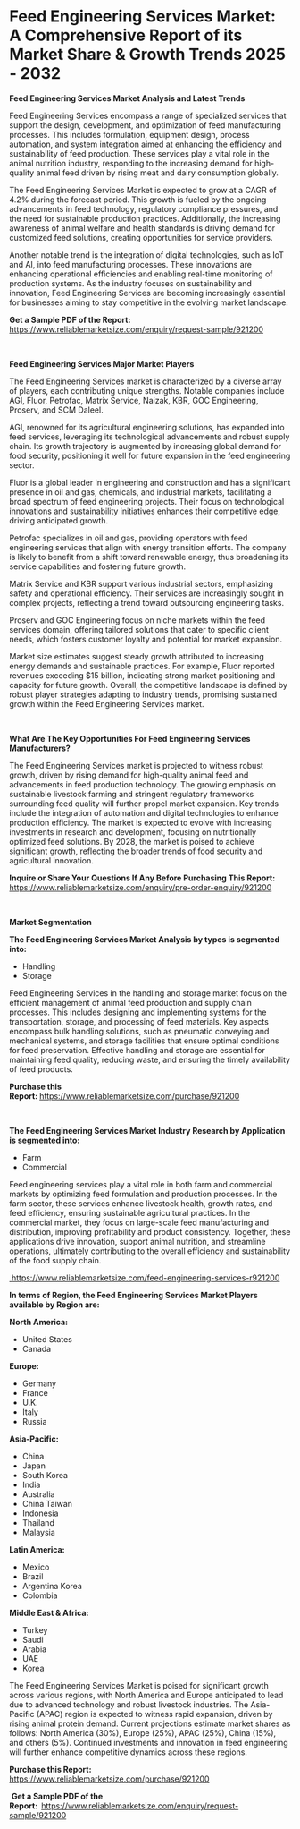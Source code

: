 <p><h1>Feed Engineering Services Market: A Comprehensive Report of its Market Share & Growth Trends 2025 - 2032</h1></p><p><strong>Feed Engineering Services Market Analysis and Latest Trends</strong></p>
<p><p>Feed Engineering Services encompass a range of specialized services that support the design, development, and optimization of feed manufacturing processes. This includes formulation, equipment design, process automation, and system integration aimed at enhancing the efficiency and sustainability of feed production. These services play a vital role in the animal nutrition industry, responding to the increasing demand for high-quality animal feed driven by rising meat and dairy consumption globally.</p><p>The Feed Engineering Services Market is expected to grow at a CAGR of 4.2% during the forecast period. This growth is fueled by the ongoing advancements in feed technology, regulatory compliance pressures, and the need for sustainable production practices. Additionally, the increasing awareness of animal welfare and health standards is driving demand for customized feed solutions, creating opportunities for service providers. </p><p>Another notable trend is the integration of digital technologies, such as IoT and AI, into feed manufacturing processes. These innovations are enhancing operational efficiencies and enabling real-time monitoring of production systems. As the industry focuses on sustainability and innovation, Feed Engineering Services are becoming increasingly essential for businesses aiming to stay competitive in the evolving market landscape.</p></p>
<p><strong>Get a Sample PDF of the Report:&nbsp;</strong> <a href="https://www.reliablemarketsize.com/enquiry/request-sample/921200?utm_campaign=3207&utm_medium=2&utm_source=Github&utm_content=ia&utm_term=18042025&utm_id=feed-engineering-services">https://www.reliablemarketsize.com/enquiry/request-sample/921200</a></p>
<p>&nbsp;</p>
<p><strong>Feed Engineering Services Major Market Players</strong></p>
<p><p>The Feed Engineering Services market is characterized by a diverse array of players, each contributing unique strengths. Notable companies include AGI, Fluor, Petrofac, Matrix Service, Naizak, KBR, GOC Engineering, Proserv, and SCM Daleel. </p><p>AGI, renowned for its agricultural engineering solutions, has expanded into feed services, leveraging its technological advancements and robust supply chain. Its growth trajectory is augmented by increasing global demand for food security, positioning it well for future expansion in the feed engineering sector.</p><p>Fluor is a global leader in engineering and construction and has a significant presence in oil and gas, chemicals, and industrial markets, facilitating a broad spectrum of feed engineering projects. Their focus on technological innovations and sustainability initiatives enhances their competitive edge, driving anticipated growth.</p><p>Petrofac specializes in oil and gas, providing operators with feed engineering services that align with energy transition efforts. The company is likely to benefit from a shift toward renewable energy, thus broadening its service capabilities and fostering future growth.</p><p>Matrix Service and KBR support various industrial sectors, emphasizing safety and operational efficiency. Their services are increasingly sought in complex projects, reflecting a trend toward outsourcing engineering tasks.</p><p>Proserv and GOC Engineering focus on niche markets within the feed services domain, offering tailored solutions that cater to specific client needs, which fosters customer loyalty and potential for market expansion.</p><p>Market size estimates suggest steady growth attributed to increasing energy demands and sustainable practices. For example, Fluor reported revenues exceeding $15 billion, indicating strong market positioning and capacity for future growth. Overall, the competitive landscape is defined by robust player strategies adapting to industry trends, promising sustained growth within the Feed Engineering Services market.</p></p>
<p>&nbsp;</p>
<p><strong>What Are The Key Opportunities For Feed Engineering Services Manufacturers?</strong></p>
<p><p>The Feed Engineering Services market is projected to witness robust growth, driven by rising demand for high-quality animal feed and advancements in feed production technology. The growing emphasis on sustainable livestock farming and stringent regulatory frameworks surrounding feed quality will further propel market expansion. Key trends include the integration of automation and digital technologies to enhance production efficiency. The market is expected to evolve with increasing investments in research and development, focusing on nutritionally optimized feed solutions. By 2028, the market is poised to achieve significant growth, reflecting the broader trends of food security and agricultural innovation.</p></p>
<p><strong>Inquire or Share Your Questions If Any Before Purchasing This Report:</strong> <a href="https://www.reliablemarketsize.com/enquiry/pre-order-enquiry/921200?utm_campaign=3207&utm_medium=2&utm_source=Github&utm_content=ia&utm_term=18042025&utm_id=feed-engineering-services">https://www.reliablemarketsize.com/enquiry/pre-order-enquiry/921200</a></p>
<p>&nbsp;</p>
<p><strong>Market Segmentation</strong></p>
<p><strong>The Feed Engineering Services Market Analysis by types is segmented into:</strong></p>
<p><ul><li>Handling</li><li>Storage</li></ul></p>
<p><p>Feed Engineering Services in the handling and storage market focus on the efficient management of animal feed production and supply chain processes. This includes designing and implementing systems for the transportation, storage, and processing of feed materials. Key aspects encompass bulk handling solutions, such as pneumatic conveying and mechanical systems, and storage facilities that ensure optimal conditions for feed preservation. Effective handling and storage are essential for maintaining feed quality, reducing waste, and ensuring the timely availability of feed products.</p></p>
<p><strong>Purchase this Report:&nbsp;</strong><a href="https://www.reliablemarketsize.com/purchase/921200?utm_campaign=3207&utm_medium=2&utm_source=Github&utm_content=ia&utm_term=18042025&utm_id=feed-engineering-services">https://www.reliablemarketsize.com/purchase/921200</a></p>
<p>&nbsp;</p>
<p><strong>The Feed Engineering Services Market Industry Research by Application is segmented into:</strong></p>
<p><ul><li>Farm</li><li>Commercial</li></ul></p>
<p><p>Feed engineering services play a vital role in both farm and commercial markets by optimizing feed formulation and production processes. In the farm sector, these services enhance livestock health, growth rates, and feed efficiency, ensuring sustainable agricultural practices. In the commercial market, they focus on large-scale feed manufacturing and distribution, improving profitability and product consistency. Together, these applications drive innovation, support animal nutrition, and streamline operations, ultimately contributing to the overall efficiency and sustainability of the food supply chain.</p></p>
<p><a href="https://www.reliablemarketsize.com/feed-engineering-services-r921200?utm_campaign=3207&utm_medium=2&utm_source=Github&utm_content=ia&utm_term=18042025&utm_id=feed-engineering-services">&nbsp;https://www.reliablemarketsize.com/feed-engineering-services-r921200</a></p>
<p><strong>In terms of Region, the Feed Engineering Services Market Players available by Region are:</strong></p>
<p>
    <p> <strong> North America: </strong>
        <ul>
            <li>United States</li>
            <li>Canada</li>
        </ul>
        </p> 
    <p> <strong> Europe: </strong>
        <ul>
            <li>Germany</li>
            <li>France</li>
            <li>U.K.</li>
            <li>Italy</li>
            <li>Russia</li>
        </ul>
        </p> 
    <p> <strong> Asia-Pacific: </strong>
        <ul>
            <li>China</li>
            <li>Japan</li>
            <li>South Korea</li>
            <li>India</li>
            <li>Australia</li>
            <li>China Taiwan</li>
            <li>Indonesia</li>
            <li>Thailand</li>
            <li>Malaysia</li>
        </ul>
        </p> 
    <p> <strong> Latin America: </strong>
        <ul>
            <li>Mexico</li>
            <li>Brazil</li>
            <li>Argentina Korea</li>
            <li>Colombia</li>
        </ul>
        </p> 
    <p> <strong> Middle East & Africa: </strong>
        <ul>
            <li>Turkey</li>
            <li>Saudi</li>
            <li>Arabia</li>
            <li>UAE</li>
            <li>Korea</li>
        </ul>
    </p>
    </p>
<p><p>The Feed Engineering Services Market is poised for significant growth across various regions, with North America and Europe anticipated to lead due to advanced technology and robust livestock industries. The Asia-Pacific (APAC) region is expected to witness rapid expansion, driven by rising animal protein demand. Current projections estimate market shares as follows: North America (30%), Europe (25%), APAC (25%), China (15%), and others (5%). Continued investments and innovation in feed engineering will further enhance competitive dynamics across these regions.</p></p>
<p><strong>Purchase this Report: </strong><a href="https://www.reliablemarketsize.com/purchase/921200?utm_campaign=3207&utm_medium=2&utm_source=Github&utm_content=ia&utm_term=18042025&utm_id=feed-engineering-services">https://www.reliablemarketsize.com/purchase/921200</a></p>
<p>&nbsp;<strong>Get a Sample PDF of the Report:&nbsp;&nbsp;</strong><a href="https://www.reliablemarketsize.com/enquiry/request-sample/921200?utm_campaign=3207&utm_medium=2&utm_source=Github&utm_content=ia&utm_term=18042025&utm_id=feed-engineering-services">https://www.reliablemarketsize.com/enquiry/request-sample/921200</a></p>
<p><strong></strong></p>
<p><p></p><p></p><p></p></p>